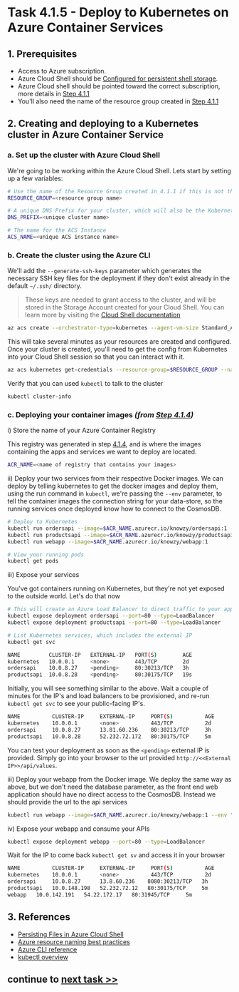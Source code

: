 # Task 4.1.5 - Deploy to Kubernetes on Azure Container Services

## 1. Prerequisites

* Access to Azure subscription.
* Azure Cloud Shell should be [Configured for persistent shell storage](https://github.com/jluk/ACC-Documentation/blob/master/persisting-shell-storage.md).
* Azure Cloud shell should be pointed toward the correct subscription, more details in [Step 4.1.1](./411_CosmosDB.md)
* You'll also need the name of the resource group created in [Step 4.1.1](./411_CosmosDB.md)


## 2. Creating and deploying to a Kubernetes cluster in Azure Container Service

### a. Set up the cluster with Azure Cloud Shell

We're going to be working within the Azure Cloud Shell. Lets start by setting up a few variables:

```bash
# Use the name of the Resource Group created in 4.1.1 if this is not the same Cloud Shell session
RESOURCE_GROUP=<resource group name>

# A unique DNS Prefix for your cluster, which will also be the Kubernetes cluster name
DNS_PREFIX=<unique cluster name>

# The name for the ACS Instance
ACS_NAME=<unique ACS instance name>
```

### b. Create the cluster using the Azure CLI

We'll add the `--generate-ssh-keys` parameter which generates the necessary SSH key files for the deployment if they don't exist already in the default `~/.ssh/` directory.

> These keys are needed to grant access to the cluster, and will be stored in the Storage Account created for your Cloud Shell. You can learn more by visiting the [Cloud Shell documentation](https://docs.microsoft.com/en-us/azure/cloud-shell/persisting-shell-storage)

```bash
az acs create --orchestrator-type=kubernetes --agent-vm-size Standard_A1 --resource-group $RESOURCE_GROUP --name=$ACS_NAME --dns-prefix=$DNS_PREFIX --generate-ssh-keys
```

This will take several minutes as your resources are created and configured. Once your cluster is created, you'll need to get the config from Kubernetes into your Cloud Shell session so that you can interact with it.

```bash
az acs kubernetes get-credentials --resource-group=$RESOURCE_GROUP --name=$ACS_NAME
```

Verify that you can used `kubectl` to talk to the cluster

```bash
kubectl cluster-info
```

### c. Deploying your container images _(from [Step 4.1.4](./414_Docker.md))_

i) Store the name of your Azure Container Registry

This registry was generated in step [4.1.4](./414_Docker.md#acr), and is where the images containing the apps and services we want to deploy are located.

```bash
ACR_NAME=<name of registry that contains your images>
```

ii) Deploy your two services from their respective Docker images. We can deploy by telling kubernetes to get the docker images and deploy them, using the run command in `kubectl`, we're passing the `--env` parameter, to tell the container images the connection string for your data-store, so the running services once deployed know how to connect to the CosmosDB.

```bash
# Deploy to Kubernetes
kubectl run ordersapi --image=$ACR_NAME.azurecr.io/knowzy/ordersapi:1 --env "COSMOSDB_ENDPOINT=https://<< your cosmosdb name>>.documents.azure.com:443/" --env "COSMOSDB_KEY=<your Cosmos DB key string>"
kubectl run productsapi --image=$ACR_NAME.azurecr.io/knowzy/productsapi:1 --env "COSMOSDB_ENDPOINT=https://<< your cosmosdb name>>.documents.azure.com:443/" --env "COSMOSDB_KEY=<your Cosmos DB key string>"
kubectl run webapp --image=$ACR_NAME.azurecr.io/knowzy/webapp:1

# View your running pods
kubectl get pods
```

iii) Expose your services

You've got containers running on Kubernetes, but they're not yet exposed to the outside world. Let's do that now

```bash
# This will create an Azure Load Balancer to direct traffic to your app
kubectl expose deployment ordersapi --port=80 --type=LoadBalancer
kubectl expose deployment productsapi --port=80 --type=LoadBalancer

# List Kubernetes services, which includes the external IP
kubectl get svc
```

```bash
NAME         CLUSTER-IP   EXTERNAL-IP   PORT(S)        AGE
kubernetes   10.0.0.1     <none>        443/TCP        2d
ordersapi    10.0.8.27    <pending>     80:30213/TCP   3h
productsapi  10.0.8.28    <pending>     80:30175/TCP   19s
```
Initially, you will see something similar to the above. Wait a couple of minutes for the IP's and load balancers to be provisioned, and re-run `kubectl get svc` to see your public-facing IP's.

```bash
NAME          CLUSTER-IP     EXTERNAL-IP     PORT(S)          AGE
kubernetes    10.0.0.1       <none>          443/TCP          2d
ordersapi     10.0.8.27      13.81.60.236    80:30213/TCP     3h
productsapi   10.0.8.28      52.232.72.172   80:30175/TCP     5m
```

You can test your deployment as soon as the `<pending>` external IP is provided. Simply go into your browser to the url provided `http://<<External IP>>/api/values`.


iii) Deploy your webapp from the Docker image. We deploy the same way as above, but we don't need the database parameter, as the front end web application should have no direct access to the CosmosDB. Instead we should provide the url to the api services

```bash
kubectl run webapp --image=$ACR_NAME.azurecr.io/knowzy/webapp:1 --env "PRODUCTSAPI_URL=<<Orders API IP>>" --env "ORDERAPI_URL=<<Orders API IP>>"
```

iv) Expose your webapp and consume your APIs

```bash
kubectl expose deployment webapp --port=80 --type=LoadBalancer
```

Wait for the IP to come back `kubectl get sv` and access it in your browser

```bash
NAME          CLUSTER-IP     EXTERNAL-IP     PORT(S)          AGE
kubernetes    10.0.0.1       <none>          443/TCP          2d
ordersapi     10.0.8.27      13.8.60.236    8080:30213/TCP   3h
productsapi   10.0.148.198   52.232.72.12   80:30175/TCP     5m
webapp   10.0.142.191   54.22.172.17   80:31945/TCP     5m
```

## 3. References

* [Persisting Files in Azure Cloud Shell](https://docs.microsoft.com/en-us/azure/cloud-shell/persisting-shell-storage)
* [Azure resource naming best practices](https://docs.microsoft.com/en-us/azure/architecture/best-practices/naming-conventions)
* [Azure CLI reference](https://docs.microsoft.com/en-us/cli/azure/get-started-with-azure-cli)
* [kubectl overview](https://kubernetes.io/docs/user-guide/kubectl-overview/)

## continue to [next task >> ](416_Integrate.md)